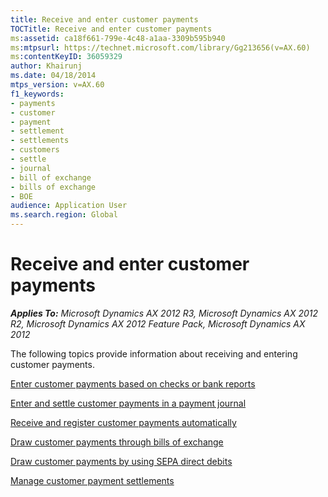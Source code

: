 ```yaml
---
title: Receive and enter customer payments
TOCTitle: Receive and enter customer payments
ms:assetid: ca18f661-799e-4c48-a1aa-3309b595b940
ms:mtpsurl: https://technet.microsoft.com/library/Gg213656(v=AX.60)
ms:contentKeyID: 36059329
author: Khairunj
ms.date: 04/18/2014
mtps_version: v=AX.60
f1_keywords:
- payments
- customer
- payment
- settlement
- settlements
- customers
- settle
- journal
- bill of exchange
- bills of exchange
- BOE
audience: Application User
ms.search.region: Global
---
```


# Receive and enter customer payments 


_**Applies To:** Microsoft Dynamics AX 2012 R3, Microsoft Dynamics AX 2012 R2, Microsoft Dynamics AX 2012 Feature Pack, Microsoft Dynamics AX 2012_

The following topics provide information about receiving and entering customer payments.

[Enter customer payments based on checks or bank reports](enter-customer-payments-based-on-checks-or-bank-reports.md)

[Enter and settle customer payments in a payment journal](enter-and-settle-customer-payments-in-a-payment-journal.md)

[Receive and register customer payments automatically](receive-and-register-customer-payments-automatically.md)

[Draw customer payments through bills of exchange](draw-customer-payments-through-bills-of-exchange.md)

[Draw customer payments by using SEPA direct debits](draw-customer-payments-by-using-sepa-direct-debits.md)

[Manage customer payment settlements](manage-customer-payment-settlements.md)

  


